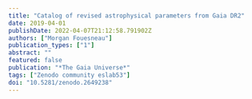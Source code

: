 ```yaml
---
title: "Catalog of revised astrophysical parameters from Gaia DR2"
date: 2019-04-01
publishDate: 2022-04-07T21:12:58.791902Z
authors: ["Morgan Fouesneau"]
publication_types: ["1"]
abstract: ""
featured: false
publication: "*The Gaia Universe*"
tags: ["Zenodo community eslab53"]
doi: "10.5281/zenodo.2649238"
---
```


